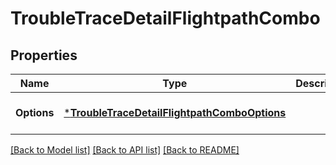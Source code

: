 # TroubleTraceDetailFlightpathCombo

## Properties
Name | Type | Description | Notes
------------ | ------------- | ------------- | -------------
**Options** | [***TroubleTraceDetailFlightpathComboOptions**](Trouble_TraceDetail_flightpathCombo_options.md) |  | [optional] [default to null]

[[Back to Model list]](../README.md#documentation-for-models) [[Back to API list]](../README.md#documentation-for-api-endpoints) [[Back to README]](../README.md)

